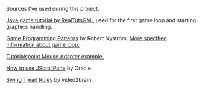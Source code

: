Sources I've used during this project.

[Java game tutorial by RealTutsGML](https://www.youtube.com/playlist?list=PLWms45O3n--6TvZmtFHaCWRZwEqnz2MHa) used for the first game loop
and starting graphics handling.

[Game Programming Patterns](https://gameprogrammingpatterns.com/) by Robert Nystrom.
[More specified information about game loop.](https://gameprogrammingpatterns.com/game-loop.html)

[Tutorialspoint Mouse Adapter example.](https://www.tutorialspoint.com/swing/swing_mouseadapter.htm)

[How to use JScrollPane](https://docs.oracle.com/javase/tutorial/uiswing/components/scrollpane.html) by Oracle.

[Swing Tread Rules](https://www.youtube.com/watch?v=-5VSLCEnKCQ) by video2brain.
